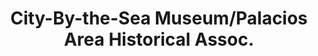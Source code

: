 ---
layout: repo
title: "City-By-the-Sea Museum/Palacios Area Historical Assoc."
id: 17201
permalink: repos/17201/
---